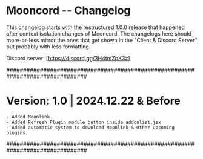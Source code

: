 # Mooncord -- Changelog

This changelog starts with the restructured 1.0.0 release that happened after context isolation changes of Mooncord.
The changelogs here should more-or-less mirror the ones that get shown in the "Client & Discord Server" but probably with less formatting. 

Discord server: [https://discord.gg/3H4tmZpK3z]

################################################################################

# Version: 1.0 | 2024.12.22 & Before

	- Added Moonlink.
	- Added Refresh Plugin module button inside addonlist.jsx
	- Added automatic system to download Moonlink & Other upcoming plugins.
	
################################################################################